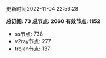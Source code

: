 更新时间2022-11-04 22:56:28

**总订阅: 73**
**总节点: 2060**
**有效节点: 1152**
- ss节点: 738
- v2ray节点: 277
- trojan节点: 137
